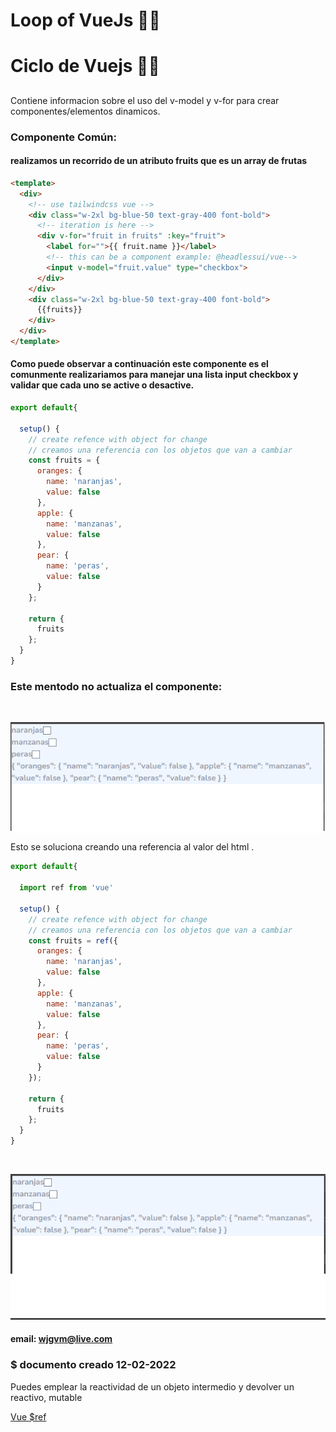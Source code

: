# Loop of VueJs 🧙‍♂️ 
# Ciclo de Vuejs 🧙‍♂️

## 

<p>Contiene informacion sobre el uso del v-model y v-for para crear componentes/elementos dinamicos.</p>

### Componente Común:
#### realizamos un recorrido de un atributo fruits que es un array de frutas

``` html
<template>
  <div>
    <!-- use tailwindcss vue -->
    <div class="w-2xl bg-blue-50 text-gray-400 font-bold">
      <!-- iteration is here -->
      <div v-for="fruit in fruits" :key="fruit">
        <label for="">{{ fruit.name }}</label>
        <!-- this can be a component example: @headlessui/vue-->
        <input v-model="fruit.value" type="checkbox">
      </div>
    </div>
    <div class="w-2xl bg-blue-50 text-gray-400 font-bold">
      {{fruits}}
    </div>
  </div>
</template>
```

#### Como puede observar a continuación este componente es el comunmente realizariamos para manejar una lista input checkbox y validar que cada uno se active o desactive.


``` js
export default{

  setup() {
    // create refence with object for change
    // creamos una referencia con los objetos que van a cambiar
    const fruits = {
      oranges: {
        name: 'naranjas',
        value: false
      },
      apple: {
        name: 'manzanas',
        value: false
      },
      pear: {
        name: 'peras',
        value: false
      }
    };

    return {
      fruits
    };
  }
}

```

### Este mentodo no actualiza el componente: 
<br />
<div style="with:200px; background-color:#fff; heigth: 200px;">

![blue](./src/assets/ezgif-3-719c390c89.gif)

</div>


Esto se soluciona creando una referencia al valor del html .

```` js
export default{

  import ref from 'vue'

  setup() {
    // create refence with object for change
    // creamos una referencia con los objetos que van a cambiar
    const fruits = ref({
      oranges: {
        name: 'naranjas',
        value: false
      },
      apple: {
        name: 'manzanas',
        value: false
      },
      pear: {
        name: 'peras',
        value: false
      }
    });

    return {
      fruits
    };
  }
}

````
<br />
<div style="with:200px; background-color:#fff; heigth: 200px;">

![blue](./src/assets/ezgif-3-a67269d8b0.gif)

</div>


#### email: wjgvm@live.com
### $ documento creado 12-02-2022

Puedes emplear la reactividad de un objeto intermedio y devolver un reactivo, mutable

[Vue $ref](https://vuejs.org/api/reactivity-core.html#ref)

